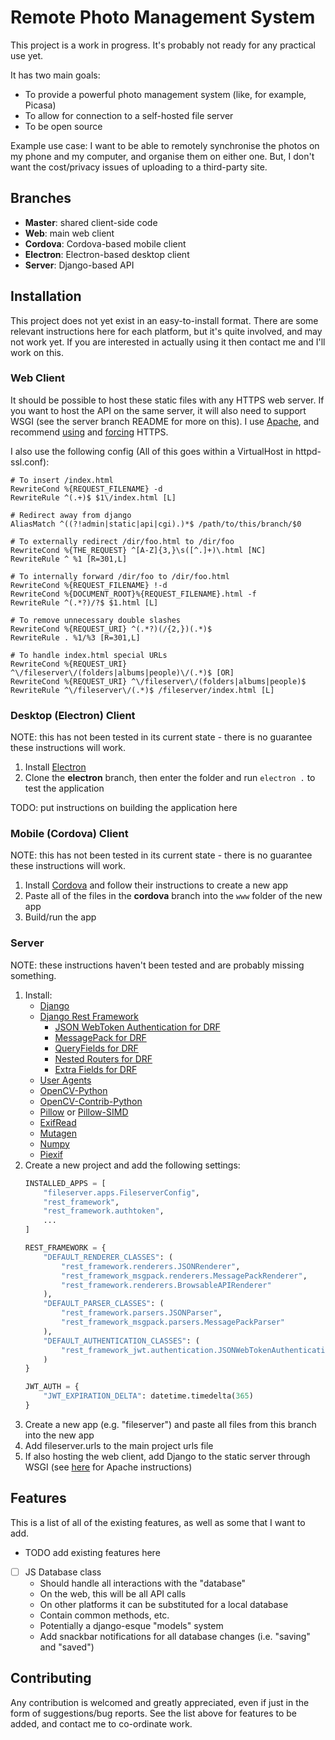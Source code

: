 # Remote Photo Management System

This project is a work in progress. It's probably not ready for any practical use yet.

It has two main goals:
- To provide a powerful photo management system (like, for example, Picasa)
- To allow for connection to a self-hosted file server
- To be open source

Example use case: I want to be able to remotely synchronise the photos on my phone and my computer, and organise them on either one. But, I don't want the cost/privacy issues of uploading to a third-party site.

## Branches

- **Master**: shared client-side code
- **Web**: main web client
- **Cordova**: Cordova-based mobile client
- **Electron**: Electron-based desktop client
- **Server**: Django-based API

## Installation

This project does not yet exist in an easy-to-install format. There are some relevant instructions here for each platform, but it's quite involved, and may not work yet. If you are interested in actually using it then contact me and I'll work on this.

### Web Client

It should be possible to host these static files with any HTTPS web server. If you want to host the API on the same server, it will also need to support WSGI (see the server branch README for more on this).
I use [Apache](https://httpd.apache.org/), and recommend [using](https://httpd.apache.org/docs/2.4/ssl/ssl_howto.html) and [forcing](https://wiki.apache.org/httpd/RewriteHTTPToHTTPS) HTTPS.

I also use the following config (All of this goes within a VirtualHost in httpd-ssl.conf):

```
# To insert /index.html
RewriteCond %{REQUEST_FILENAME} -d
RewriteRule ^(.+)$ $1\/index.html [L]

# Redirect away from django
AliasMatch ^((?!admin|static|api|cgi).)*$ /path/to/this/branch/$0

# To externally redirect /dir/foo.html to /dir/foo
RewriteCond %{THE_REQUEST} ^[A-Z]{3,}\s([^.]+)\.html [NC]
RewriteRule ^ %1 [R=301,L]

# To internally forward /dir/foo to /dir/foo.html
RewriteCond %{REQUEST_FILENAME} !-d
RewriteCond %{DOCUMENT_ROOT}%{REQUEST_FILENAME}.html -f
RewriteRule ^(.*?)/?$ $1.html [L]

# To remove unnecessary double slashes
RewriteCond %{REQUEST_URI} ^(.*?)(/{2,})(.*)$
RewriteRule . %1/%3 [R=301,L]

# To handle index.html special URLs
RewriteCond %{REQUEST_URI} ^\/fileserver\/(folders|albums|people)\/(.*)$ [OR]
RewriteCond %{REQUEST_URI} ^\/fileserver\/(folders|albums|people)$
RewriteRule ^\/fileserver\/(.*)$ /fileserver/index.html [L]
```

### Desktop (Electron) Client

NOTE: this has not been tested in its current state - there is no guarantee these instructions will work.

1) Install [Electron](https://electronjs.org/)
2) Clone the **electron** branch, then enter the folder and run `electron .` to test the application

TODO: put instructions on building the application here

### Mobile (Cordova) Client

NOTE: this has not been tested in its current state - there is no guarantee these instructions will work.

1) Install [Cordova](https://cordova.apache.org/) and follow their instructions to create a new app
2) Paste all of the files in the **cordova** branch into the `www` folder of the new app
3) Build/run the app

### Server

NOTE: these instructions haven't been tested and are probably missing something.

1) Install:
	- [Django](https://www.djangoproject.com/)
	- [Django Rest Framework](http://www.django-rest-framework.org/)
		- [JSON WebToken Authentication for DRF](http://getblimp.github.io/django-rest-framework-jwt/)
		- [MessagePack for DRF](https://github.com/juanriaza/django-rest-framework-msgpack)
		- [QueryFields for DRF](https://github.com/wimglenn/djangorestframework-queryfields)
		- [Nested Routers for DRF](https://github.com/alanjds/drf-nested-routers)
		- [Extra Fields for DRF](https://github.com/Hipo/drf-extra-fields)
	- [User Agents](https://github.com/selwin/python-user-agents)
	- [OpenCV-Python](https://pypi.org/project/opencv-python/)
	- [OpenCV-Contrib-Python](https://pypi.org/project/opencv-contrib-python/)
	- [Pillow](https://python-pillow.org/) or [Pillow-SIMD](https://github.com/uploadcare/pillow-simd)
	- [ExifRead](https://pypi.org/project/ExifRead/)
	- [Mutagen](https://github.com/quodlibet/mutagen)
	- [Numpy](http://www.numpy.org/)
	- [Piexif](https://pypi.org/project/piexif/)
2) Create a new project and add the following settings:
	```python
	INSTALLED_APPS = [
		"fileserver.apps.FileserverConfig",
		"rest_framework",
		"rest_framework.authtoken",
		...
	]

	REST_FRAMEWORK = {
		"DEFAULT_RENDERER_CLASSES": (
			"rest_framework.renderers.JSONRenderer",
			"rest_framework_msgpack.renderers.MessagePackRenderer",
			"rest_framework.renderers.BrowsableAPIRenderer"
		),
		"DEFAULT_PARSER_CLASSES": (
			"rest_framework.parsers.JSONParser",
			"rest_framework_msgpack.parsers.MessagePackParser"
		),
		"DEFAULT_AUTHENTICATION_CLASSES": (
			"rest_framework_jwt.authentication.JSONWebTokenAuthentication"
		)
	}

	JWT_AUTH = {
		"JWT_EXPIRATION_DELTA": datetime.timedelta(365)
	}
	```
3) Create a new app (e.g. "fileserver") and paste all files from this branch into the new app
4) Add fileserver.urls to the main project urls file
5) If also hosting the web client, add Django to the static server through WSGI (see [here](https://docs.djangoproject.com/en/2.1/howto/deployment/wsgi/modwsgi/) for Apache instructions)

## Features

This is a list of all of the existing features, as well as some that I want to add.

- TODO add existing features here
- [ ] JS Database class
	- Should handle all interactions with the "database"
    - On the web, this will be all API calls
	- On other platforms it can be substituted for a local database
	- Contain common methods, etc.
	- Potentially a django-esque "models" system
	- Add snackbar notifications for all database changes (i.e. "saving" and "saved")

## Contributing

Any contribution is welcomed and greatly appreciated, even if just in the form of suggestions/bug reports. See the list above for features to be added, and contact me to co-ordinate work.
